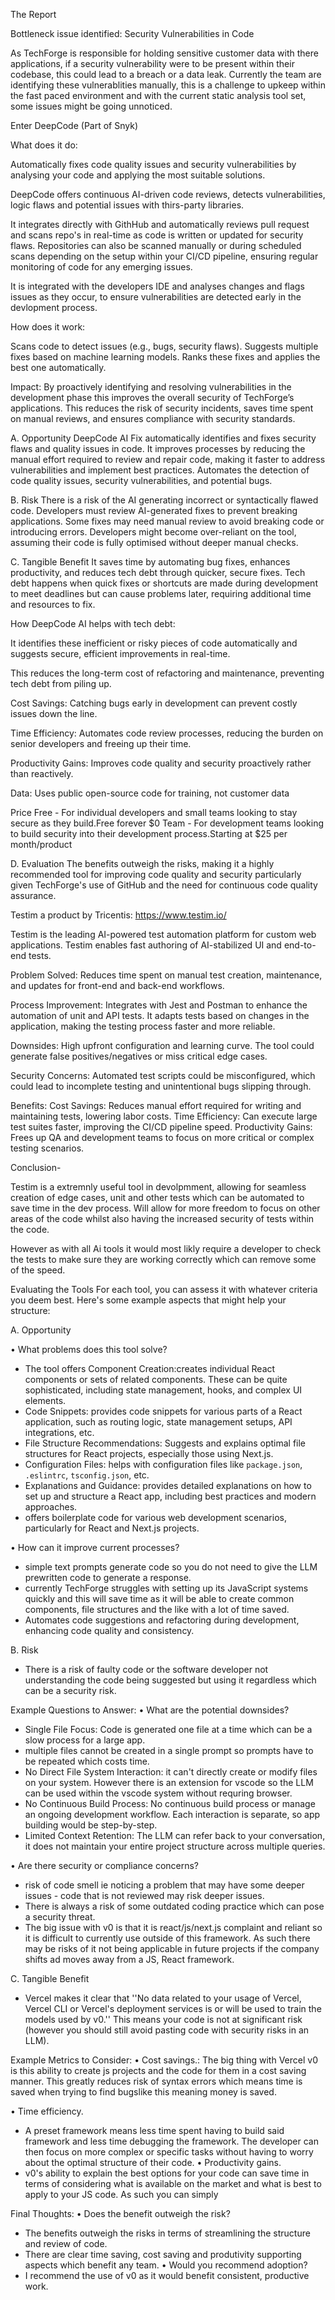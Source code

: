 The Report 

Bottleneck issue identified: Security Vulnerabilities in Code

As TechForge is responsible for holding sensitive customer data with there applications, if a security vulnerability were to be present within their codebase, this could lead to a breach or a data leak. Currently the team are identifying these vulnerablities manually, this is a challenge to upkeep within the fast paced environment and with the current static analysis tool set, some issues might be going unnoticed. 

Enter DeepCode (Part of Snyk)

What does it do:

Automatically fixes code quality issues and security vulnerabilities by analysing your code and applying the most suitable solutions.

DeepCode offers continuous AI-driven code reviews, detects vulnerabilities, logic flaws and potential issues with thirs-party libraries. 

It integrates directly with GithHub and automatically reviews pull request and scans repo's in real-time as code is written or updated for security flaws. Repositories can also be scanned manually or during scheduled scans depending on the setup within your CI/CD pipeline, ensuring regular monitoring of code for any emerging issues.

It is integrated with the developers IDE and analyses changes and flags issues as they occur, to ensure vulnerabilities are detected early in the devlopment process. 

How does it work:

Scans code to detect issues (e.g., bugs, security flaws).
Suggests multiple fixes based on machine learning models.
Ranks these fixes and applies the best one automatically.

Impact:
By proactively identifying and resolving vulnerabilities in the development phase this improves the overall security of TechForge’s applications. This reduces the risk of security incidents, saves time spent on manual reviews, and ensures compliance with security standards.

A. Opportunity
DeepCode AI Fix automatically identifies and fixes security flaws and quality issues in code. It improves processes by reducing the manual effort required to review and repair code, making it faster to address vulnerabilities and implement best practices.
Automates the detection of code quality issues, security vulnerabilities, and potential bugs.

B. Risk
There is a risk of the AI generating incorrect or syntactically flawed code. Developers must review AI-generated fixes to prevent breaking applications.
Some fixes may need manual review to avoid breaking code or introducing errors. 
Developers might become over-reliant on the tool, assuming their code is fully optimised without deeper manual checks.

C. Tangible Benefit
It saves time by automating bug fixes, enhances productivity, and reduces tech debt through quicker, secure fixes.
Tech debt happens when quick fixes or shortcuts are made during development to meet deadlines but can cause problems later, requiring additional time and resources to fix.

How DeepCode AI helps with tech debt:

It identifies these inefficient or risky pieces of code automatically and suggests secure, efficient improvements in real-time.

This reduces the long-term cost of refactoring and maintenance, preventing tech debt from piling up.

Cost Savings: Catching bugs early in development can prevent costly issues down the line.

Time Efficiency: Automates code review processes, reducing the burden on senior developers and freeing up their time.

Productivity Gains: Improves code quality and security proactively rather than reactively.

Data: Uses public open-source code for training, not customer data

Price
Free - For individual developers and small teams looking to stay secure as they build.Free forever $0
Team - For development teams looking to build security into their development process.Starting at $25 per month/product

D. Evaluation
The benefits outweigh the risks, making it a highly recommended tool for improving code quality and security particularly given TechForge's use of GitHub and the need for continuous code quality assurance.

Testim a product by Tricentis: https://www.testim.io/

Testim is the leading AI-powered test automation platform for custom web applications. Testim enables fast authoring of AI-stabilized UI and end-to-end tests.

Problem Solved: 
Reduces time spent on manual test creation, maintenance, and updates for front-end and back-end workflows.

Process Improvement: 
Integrates with Jest and Postman to enhance the automation of unit and API tests. It adapts tests based on changes in the application, making the testing process faster and more reliable.

Downsides: 
High upfront configuration and learning curve. The tool could generate false positives/negatives or miss critical edge cases.

Security Concerns: Automated test scripts could be misconfigured, which could lead to incomplete testing and unintentional bugs slipping through.


Benefits:
Cost Savings: Reduces manual effort required for writing and maintaining tests, lowering labor costs.
Time Efficiency: Can execute large test suites faster, improving the CI/CD pipeline speed.
Productivity Gains: Frees up QA and development teams to focus on more critical or complex testing scenarios.

Conclusion- 

Testim is a extremnly useful tool in devolpmment, allowing for seamless creation of edge cases, unit and other tests which can be automated to save time in the dev process.
Will allow for more freedom to focus on other areas of the code whilst also having the increased security of tests within the code.

However as with all Ai tools it would most likly require a developer to check the tests to make sure they are working correctly which can remove some of the speed.

Evaluating the Tools
For each tool, you can assess it with whatever criteria you deem best.
Here's some example aspects that might help your structure:

A. Opportunity

 • What problems does this tool solve?

- The tool offers Component Creation:creates individual React components or sets of related components. 
   These can be quite sophisticated, including state management, hooks, and complex UI elements.
- Code Snippets: provides code snippets for various parts of a React application, 
   such as routing logic, state management setups, API integrations, etc.
- File Structure Recommendations: Suggests and explains optimal file structures for React projects, 
   especially those using Next.js.
- Configuration Files: helps with configuration files like `package.json`, `.eslintrc`, `tsconfig.json`, etc.
- Explanations and Guidance: provides detailed explanations on how to set up and structure a React app, 
   including best practices and modern approaches.
- offers boilerplate code for various web development scenarios, particularly for React and Next.js projects.

 • How can it improve current processes?
- simple text prompts generate code so you do not need to give the LLM prewritten code to generate a response.
- currently TechForge struggles with setting up its JavaScript systems quickly and this will save time as it will be able to 
create common components, file structures and the like with a lot of time saved.
- Automates code suggestions and refactoring during development, enhancing code quality and consistency.

B. Risk
 - There is a risk of faulty code or the software developer not understanding the code being suggested but using it regardless 
which can be a security risk.

Example Questions to Answer:
 • What are the potential downsides?
- Single File Focus: Code is generated one file at a time which can be a slow process for a large app. 
- multiple files cannot be created in a single prompt so prompts have to be repeated which costs time.
- No Direct File System Interaction: it can't directly create or modify files on your system. 
  However there is an extension for vscode so the LLM can be used within the vscode system without requring browser.
- No Continuous Build Process: No continuous build process or manage an ongoing development workflow.
  Each interaction is separate, so  app building would be step-by-step.
- Limited Context Retention: The LLM can refer back to your conversation, 
  it does not maintain your entire project structure across multiple queries.

 • Are there security or compliance concerns?
- risk of code smell ie noticing a problem that may have some deeper issues - code that is not reviewed may risk deeper issues.
- There is always a risk of some outdated coding practice which can pose a security threat.
- The big issue with v0 is that it is react/js/next.js complaint and reliant so it is difficult to currently use outside of this framework.
As such there may be risks of it not being applicable in future projects if the company shifts ad moves away from a JS, React framework.

C. Tangible Benefit
- Vercel makes it clear that ''No data related to your usage of Vercel,
Vercel CLI or Vercel's deployment services is or will be used to train the models used by v0.''
This means your code is not at significant risk (however you should still avoid pasting code with security risks in an LLM).


Example Metrics to Consider:
 • Cost savings.: The big thing with Vercel v0 is this ability to create js projects and the code for them in a cost saving manner.
 This greatly reduces risk of syntax errors which means time is saved when trying to find bugslike this meaning money is saved.

 • Time efficiency.
- A preset framework means less time spent having to build said framework and less time debugging the framework.
 The developer can then focus on more complex or specific tasks without having to worry about the optimal structure of their code.
 • Productivity gains.
- v0's ability to explain the best options for your code can save time in terms of considering what is available on the market 
and what is best to apply to your JS code. As such you can simply 


 Final Thoughts:
 • Does the benefit outweigh the risk?
- The benefits outweigh the risks in terms of streamlining the structure and review of code.
- There are clear time saving, cost saving and produtivity supporting aspects which benefit any team.
 • Would you recommend adoption?
- I recommend the use of v0 as it would benefit consistent, productive work.
